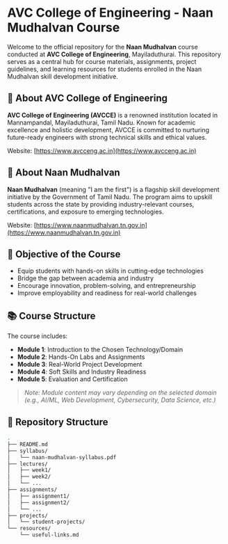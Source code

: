 # AVC College of Engineering - Naan Mudhalvan Course

Welcome to the official repository for the **Naan Mudhalvan** course conducted at **AVC College of Engineering**, Mayiladuthurai. This repository serves as a central hub for course materials, assignments, project guidelines, and learning resources for students enrolled in the Naan Mudhalvan skill development initiative.

## 🏫 About AVC College of Engineering

**AVC College of Engineering (AVCCE)** is a renowned institution located in Mannampandal, Mayiladuthurai, Tamil Nadu. Known for academic excellence and holistic development, AVCCE is committed to nurturing future-ready engineers with strong technical skills and ethical values.

Website: [https://www.avcceng.ac.in](https://www.avcceng.ac.in)

## 🌟 About Naan Mudhalvan

**Naan Mudhalvan** (meaning "I am the first") is a flagship skill development initiative by the Government of Tamil Nadu. The program aims to upskill students across the state by providing industry-relevant courses, certifications, and exposure to emerging technologies.

Website: [https://www.naanmudhalvan.tn.gov.in](https://www.naanmudhalvan.tn.gov.in)

## 🎯 Objective of the Course

- Equip students with hands-on skills in cutting-edge technologies
- Bridge the gap between academia and industry
- Encourage innovation, problem-solving, and entrepreneurship
- Improve employability and readiness for real-world challenges

## 📚 Course Structure

The course includes:

- **Module 1**: Introduction to the Chosen Technology/Domain  
- **Module 2**: Hands-On Labs and Assignments  
- **Module 3**: Real-World Project Development  
- **Module 4**: Soft Skills and Industry Readiness  
- **Module 5**: Evaluation and Certification

> *Note: Module content may vary depending on the selected domain (e.g., AI/ML, Web Development, Cybersecurity, Data Science, etc.)*

## 📁 Repository Structure

```bash
.
├── README.md
├── syllabus/
│   └── naan-mudhalvan-syllabus.pdf
├── lectures/
│   ├── week1/
│   ├── week2/
│   └── ...
├── assignments/
│   ├── assignment1/
│   ├── assignment2/
│   └── ...
├── projects/
│   └── student-projects/
└── resources/
    └── useful-links.md
